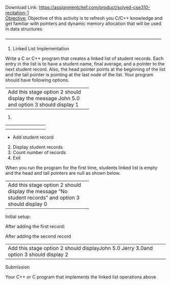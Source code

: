 Download Link: https://assignmentchef.com/product/solved-cse310-recitation-1
<br>
<u>Objective:</u> Objective of this activity is to refresh you C/C++ knowledge and get familiar with pointers and dynamic memory allocation that will be used in data structures

———————————————————————————————————

<ol>

 <li>Linked List Implementation</li>

</ol>

Write a C or C++ program that creates a linked list of student records. Each entry in the list is to have a student name, final average, and a pointer to the next student record.  Also, the head pointer points at the beginning of the list and the tail pointer is pointing at the last node of the list. Your program should have following options.

<table width="247">

 <tbody>

  <tr>

   <td width="247">Add this stage option 2 should display the message John  5.0  and option 3 should display 1</td>

  </tr>

 </tbody>

</table>

<ol>

 <li></li>

</ol>

<table>

 <tbody>

  <tr>

   <td width="95"></td>

  </tr>

  <tr>

   <td></td>

   <td></td>

  </tr>

 </tbody>

</table>

<ul>

 <li>Add student record</li>

</ul>

<ol start="2">

 <li>Display student records</li>

 <li>Count number of records</li>

 <li>Exit</li>

</ol>

When you run the program for the first time, students linked list is empty and the head and tail pointers are null as shown below.

<table width="247">

 <tbody>

  <tr>

   <td width="247">Add this stage option 2 should display the message “No student records” and option 3 should display 0</td>

  </tr>

 </tbody>

</table>

Initial setup:










After adding the first record:




After adding the second record




<table width="598">

 <tbody>

  <tr>

   <td width="598">Add this stage option 2 should displayJohn          5.0 Jerry          3.0and option 3 should display 2</td>

  </tr>

 </tbody>

</table>




Submission

Your C++ or C program that implements the linked list operations above